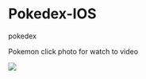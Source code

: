 # Pokedex-IOS
 pokedex

Pokemon click photo for watch to video
 

[<img src="https://user-images.githubusercontent.com/9095803/234289160-bc1540c8-9d1d-4981-b43e-a5769151696c.png">](https://drive.google.com/drive/folders/1afsm13g2ufgEG4D0ZI6vqR0tGls9bZcm "Pokedex IOS")
